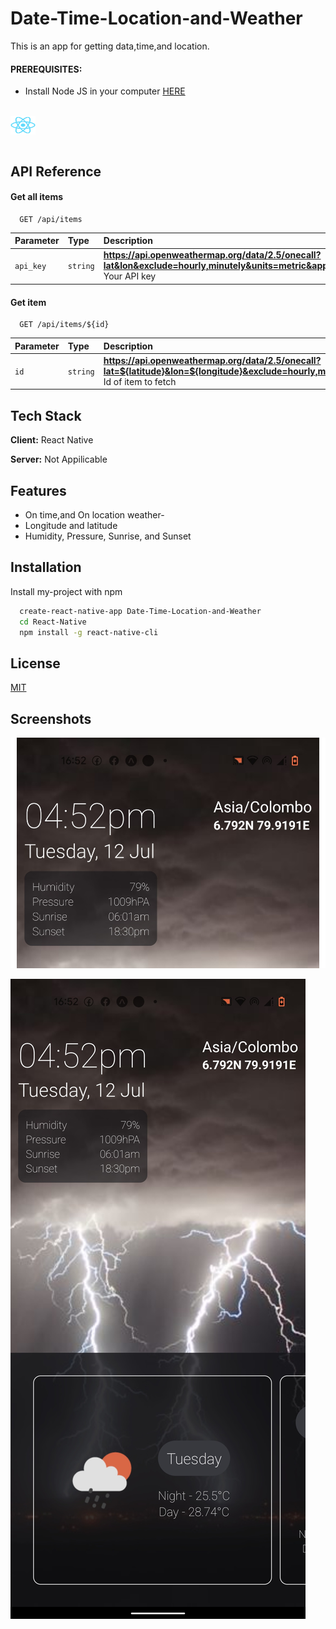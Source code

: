
# Date-Time-Location-and-Weather

This is an app for getting data,time,and location.

#### PREREQUISITES:
- Install Node JS in your computer <a href='https://nodejs.org/en/'>HERE</a>

 
 <div style="display: inline_block"><br>
  <img align="center" alt="React Native" height="30" width="40" src="https://raw.githubusercontent.com/devicons/devicon/master/icons/react/react-original.svg">

</div>
<br>


## API Reference

#### Get all items

```http
  GET /api/items
```

| Parameter | Type     | Description                |
| :-------- | :------- | :------------------------- |
| `api_key` | `string` | **https://api.openweathermap.org/data/2.5/onecall?lat&lon&exclude=hourly,minutely&units=metric&appid**. Your API key |

#### Get item

```http
  GET /api/items/${id}
```

| Parameter | Type     | Description                       |
| :-------- | :------- | :-------------------------------- |
| `id`      | `string` | **https://api.openweathermap.org/data/2.5/onecall?lat=${latitude}&lon=${longitude}&exclude=hourly,minutely&units=metric&appid=${API_KEY}**. Id of item to fetch |




## Tech Stack

**Client:** React Native

**Server:** Not Appilicable


## Features

- On time,and On location weather-  
- Longitude and latitude
- Humidity, Pressure, Sunrise, and Sunset



## Installation

Install my-project with npm

```bash
  create-react-native-app Date-Time-Location-and-Weather
  cd React-Native
  npm install -g react-native-cli

```
    
## License

[MIT](https://choosealicense.com/licenses/mit/)


## Screenshots

![Date-Time-Location-and-Weather](/Datetimelocation.png)

![Date-Time-Location-and-Weather](/datetimelocationweather.jpg)
